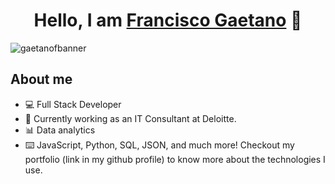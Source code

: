 <div align="center">
  <h1 align="center">Hello, I am <a href="https://franciscogaetano.000webhostapp.com/">Francisco Gaetano</a> 👋</h1>
</div>


![gaetanofbanner](https://github.com/gaetanof/gaetanof/assets/125628704/949f0f01-db69-43db-a6b2-a08ed991635f)


## About me

- 💻 Full Stack Developer
- 💼 Currently working as an IT Consultant at Deloitte.
- 📊 Data analytics
- ⌨️ JavaScript, Python, SQL, JSON, and much more! Checkout my portfolio (link in my github profile) to know more about the technologies I use.



